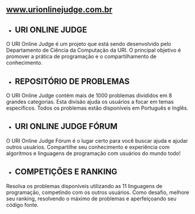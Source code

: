 ## www.urionlinejudge.com.br

* ## URI ONLINE JUDGE
O URI Online Judge é um projeto que está sendo desenvolvido pelo Departamento de Ciência da Computação da URI. O principal objetivo é promover a prática de programação e o compartilhamento de conhecimento.

* ## REPOSITÓRIO DE PROBLEMAS
O URI Online Judge contém mais de 1000 problemas divididos em 8 grandes categorias. Esta divisão ajuda os usuários a focar em temas específicos. Todos os problemas estão disponíveis em Português e Inglês.

* ## URI ONLINE JUDGE FÓRUM
O URI Online Judge Fórum é o lugar certo para você buscar ajuda e ajudar outros usuários. Compartilhe seu conhecimento e experiência com algoritmos e linguagens de programação com usuários do mundo todo!

* ## COMPETIÇÕES E RANKING
Resolva os problemas disponíveis utilizando as 11 linguagens de programação, competindo com os outros usuários. Como desafio, melhore seu ranking, resolvendo o máximo de problemas e aperfeiçoando seu código fonte.
